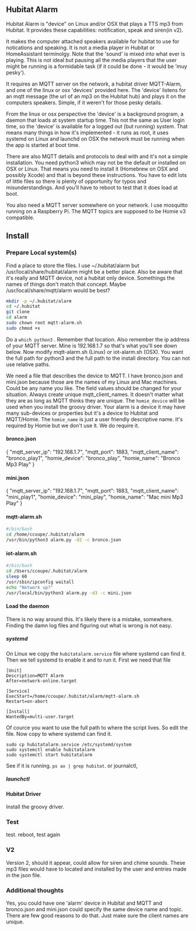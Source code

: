 ## Hubitat Alarm
Hubitat Alarm is "device" on Linux and/or OSX that plays a TTS mp3 from
Hubitat. It provides these capabilities: notification, speak and siren(in v2).

It makes the computer attached speakers available for hubitat to use for
notications and speaking. It is not a media player in Hubitat or HomeAssistant terminolgy.
Note that the 'sound' is mixed into what ever is playing. This is not ideal but
pausing all the media players that the user might be running is a formidable task
(if it could be done - it would be 'muy pesky').

It requires an MQTT server on the network, a hubitat driver MQTT-Alarm,  and
one of the linux or osx 'devices' provided here. The 'device' listens for an
mqtt message (the url of an mp3 on the Hubitat hub) and plays it on the
computers speakers. Simple, if it weren't for those pesky details.

From the linux or osx perspective the 'device' is a background program, a daemon
that loads at system startup time. This not the same as User login time, so the
'device' is available for a logged out (but running) system.  That means many things 
in how it's implemented - it runs as root, it uses systemd on Linux and launchd on OSX
the network must be running when the app is started at boot time. 

There are also MQTT details and protocols to deal with and it's not a simple
installation.  You need python3 which may not be the default or installed on
OSX or Linux. That means you need to install it (Homebrew on OSX and possibly Xcode) and that
is beyond these instructions. You have to edit lots of little files so there is
plenty of opportunity for typos and misunderstandings. And you'll have to reboot to 
test that it does load at boot. 

You also need a MQTT server somewhere on your network. I use mosquitto running
on a Raspberry Pi. The MQTT topics are supposed to be Homie v3 compatible. 

## Install 
### Prepare Local system(s)
Find a place to store the files. I use ~/.hubitat/alarm but /usr/local/share/hubitat/alarm
might be a better place.  Also be aware that it's really and MQTT device, not a hubitat
only device. Somethings the names of things don't match that concept. Maybe
/usr/local/share/mqtt/alarm would be best? 
```sh
mkdir -p ~/.hubitat/alarm
cd ~/.hubitat
git clone 
cd alarm
sudo chown root mqtt-alarm.sh
sudo chmod +x 
```
Do a `which python3` . Remember that location. Also remember the ip address 
of your MQTT server. Mine is 192.168.1.7 so that's what you'll see down below.
Now modify mqtt-alarm.sh (Linux) or iot-alarm.sh (OSX). You want the full path for
python3 and the full path to the install directory. You can not use relative paths.

We need a file that describes the device to MQTT. I have bronco.json and mini.json
because those are the names of my Linux and Mac machines. Could be any name you like.
The field values should be changed for your situation. Always create unique mqtt_client_names.
It doesn't matter what they are as long as MQTT thinks they are unique. The `homie_device`
will be used when you install the groovy driver. Your alarm is a device it may have many 
sub-devices or properties but it's a device to Hubitat and MQTT/Homie. The `homie_name` is just a 
user friendly descriptive name. It's required by Homie but we don't use it. We do require it.
#### bronco.json
{
  "mqtt_server_ip": "192.168.1.7",
  "mqtt_port": 1883,
  "mqtt_client_name": "bronco_play1",
  "homie_device": "bronco_play",
  "homie_name": "Bronco Mp3 Play"
}
#### mini.json
{
  "mqtt_server_ip": "192.168.1.7",
  "mqtt_port": 1883,
  "mqtt_client_name": "mini_play1",
  "homie_device": "mini_play",
  "homie_name": "Mac mini Mp3 Play"
}
#### mqtt-alarm.sh 
```sh
#/bin/bash
cd /home/ccoupe/.hubitat/alarm
/usr/bin/python3 alarm.py -d2 -c bronco.json
```
#### iot-alarm.sh
```sh 
#/bin/bash
cd /Users/ccoupe/.hubitat/alarm
sleep 60
/usr/sbin/ipconfig waitall
echo "Network up?"
/usr/local/bin/python3 alarm.py -d3 -c mini.json
```
#### Load the daemon
There is no way around this. It's likely there is a mistake, somewhere. Finding
the damn log files and figuring out what is wrong is not easy. 
##### systemd
On Linux we copy the `hubitatalarm.service` file where systemd can find it. Then
we tell systemd to enable it and to run it. First we need that file
```
[Unit]
Description=MQTT Alarm
After=network-online.target

[Service]
ExecStart=/home/ccoupe/.hubitat/alarm/mqtt-alarm.sh
Restart=on-abort

[Install]
WantedBy=multi-user.target
```
Of cource you want to use the full path to where the script lives. So edit
the file. Now copy to where systemd can find it.
```
sudo cp hubitatalarm.service /etc/systemd/system
sudo systemctl enable hubitatalarm
sudo systemctl start hubitatalarm
```
See if it is running. `ps ax | grep hubitat`. or journalctl,
##### launchctl
#### Hubitat Driver
Install the groovy driver. 
### Test
test.
reboot, test again
### V2
Version 2, should it appear, could allow for siren and chime sounds. These
mp3 files would have to located and installed by the user and entries made in
the json file. 
### Additional thoughts
Yes, you could have one 'alarm' device in Hubitat and MQTT and bronco.json
and mini.json could specify the same device name and topic. There are few good
reasons to do that. Just make sure the client names are unique. 
